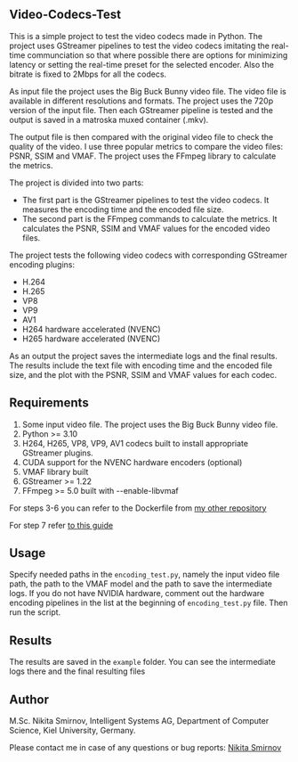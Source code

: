 ## Video-Codecs-Test
This is a simple project to test the video codecs made in Python. The project uses GStreamer pipelines to test the video codecs imitating the real-time communciation so that where possible there are options for minimizing latency or setting the real-time preset for the selected encoder. Also the bitrate is fixed to 2Mbps for all the codecs. 

As input file the project uses the Big Buck Bunny video file. The video file is available in different resolutions and formats. The project uses the 720p version of the input file. Then each GStreamer pipeline is tested and the output is saved in a matroska muxed container (.mkv). 

The output file is then compared with the original video file to check the quality of the video. I use three popular metrics to compare the video files: PSNR, SSIM and VMAF. The project uses the FFmpeg library to calculate the metrics.

The project is divided into two parts:
- The first part is the GStreamer pipelines to test the video codecs. It measures the encoding time and the encoded file size.
- The second part is the FFmpeg commands to calculate the metrics. It calculates the PSNR, SSIM and VMAF values for the encoded video files.

The project tests the following video codecs with corresponding GStreamer encoding plugins:
- H.264
- H.265
- VP8
- VP9
- AV1
- H264 hardware accelerated (NVENC)
- H265 hardware accelerated (NVENC)

As an output the project saves the intermediate logs and the final results. The results include the text file with encoding time and the encoded file size, and the plot with the PSNR, SSIM and VMAF values for each codec.

## Requirements
1) Some input video file. The project uses the Big Buck Bunny video file.
2) Python >= 3.10
3) H264, H265, VP8, VP9, AV1 codecs built to install appropriate GStreamer plugins.
4) CUDA support for the NVENC hardware encoders (optional)
5) VMAF library built
6) GStreamer >= 1.22
7) FFmpeg >= 5.0 built with --enable-libvmaf

For steps 3-6 you can refer to the Dockerfile from [my other repository](https://github.com/gehirndienst/gstwebrtcapp/blob/main/docker/Dockerfile-cuda)

For step 7 refer [to this guide](https://ottverse.com/vmaf-ffmpeg-ubuntu-compilation-installation-usage-guide/)

## Usage
Specify needed paths in the `encoding_test.py`, namely the input video file path, the path to the VMAF model and the path to save the intermediate logs. If you do not have NVIDIA hardware, comment out the hardware encoding pipelines in the list at the beginning of `encoding_test.py` file. Then run the script.

## Results
The results are saved in the `example` folder. You can see the intermediate logs there and the final resulting files

## Author
M.Sc. Nikita Smirnov, Intelligent Systems AG, Department of Computer Science, Kiel University, Germany.

Please contact me in case of any questions or bug reports: [Nikita Smirnov](mailto:nsm@informatik.uni-kiel.de)
